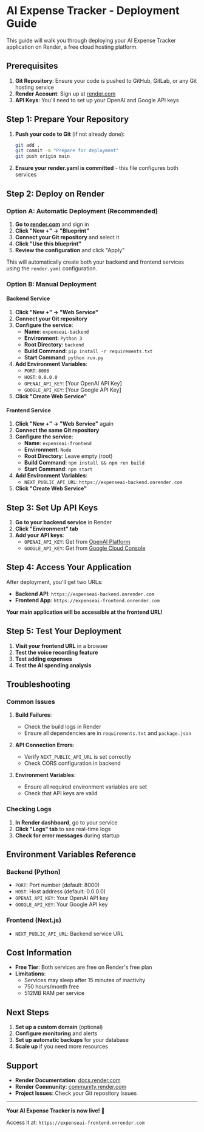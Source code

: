 # AI Expense Tracker - Deployment Guide

This guide will walk you through deploying your AI Expense Tracker application on Render, a free cloud hosting platform.

## Prerequisites

1. **Git Repository**: Ensure your code is pushed to GitHub, GitLab, or any Git hosting service
2. **Render Account**: Sign up at [render.com](https://render.com)
3. **API Keys**: You'll need to set up your OpenAI and Google API keys

## Step 1: Prepare Your Repository

1. **Push your code to Git** (if not already done):
   ```bash
   git add .
   git commit -m "Prepare for deployment"
   git push origin main
   ```

2. **Ensure your render.yaml is committed** - this file configures both services

## Step 2: Deploy on Render

### Option A: Automatic Deployment (Recommended)

1. **Go to [render.com](https://render.com)** and sign in
2. **Click "New +" → "Blueprint"**
3. **Connect your Git repository** and select it
4. **Click "Use this blueprint"**
5. **Review the configuration** and click "Apply"

This will automatically create both your backend and frontend services using the `render.yaml` configuration.

### Option B: Manual Deployment

#### Backend Service

1. **Click "New +" → "Web Service"**
2. **Connect your Git repository**
3. **Configure the service**:
   - **Name**: `expenseai-backend`
   - **Environment**: `Python 3`
   - **Root Directory**: `backend`
   - **Build Command**: `pip install -r requirements.txt`
   - **Start Command**: `python run.py`
4. **Add Environment Variables**:
   - `PORT`: `8000`
   - `HOST`: `0.0.0.0`
   - `OPENAI_API_KEY`: [Your OpenAI API Key]
   - `GOOGLE_API_KEY`: [Your Google API Key]
5. **Click "Create Web Service"**

#### Frontend Service

1. **Click "New +" → "Web Service"** again
2. **Connect the same Git repository**
3. **Configure the service**:
   - **Name**: `expenseai-frontend`
   - **Environment**: `Node`
   - **Root Directory**: Leave empty (root)
   - **Build Command**: `npm install && npm run build`
   - **Start Command**: `npm start`
4. **Add Environment Variables**:
   - `NEXT_PUBLIC_API_URL`: `https://expenseai-backend.onrender.com`
5. **Click "Create Web Service"**

## Step 3: Set Up API Keys

1. **Go to your backend service** in Render
2. **Click "Environment" tab**
3. **Add your API keys**:
   - `OPENAI_API_KEY`: Get from [OpenAI Platform](https://platform.openai.com/api-keys)
   - `GOOGLE_API_KEY`: Get from [Google Cloud Console](https://console.cloud.google.com/)

## Step 4: Access Your Application

After deployment, you'll get two URLs:

- **Backend API**: `https://expenseai-backend.onrender.com`
- **Frontend App**: `https://expenseai-frontend.onrender.com`

**Your main application will be accessible at the frontend URL!**

## Step 5: Test Your Deployment

1. **Visit your frontend URL** in a browser
2. **Test the voice recording feature**
3. **Test adding expenses**
4. **Test the AI spending analysis**

## Troubleshooting

### Common Issues

1. **Build Failures**:
   - Check the build logs in Render
   - Ensure all dependencies are in `requirements.txt` and `package.json`

2. **API Connection Errors**:
   - Verify `NEXT_PUBLIC_API_URL` is set correctly
   - Check CORS configuration in backend

3. **Environment Variables**:
   - Ensure all required environment variables are set
   - Check that API keys are valid

### Checking Logs

1. **In Render dashboard**, go to your service
2. **Click "Logs" tab** to see real-time logs
3. **Check for error messages** during startup

## Environment Variables Reference

### Backend (Python)
- `PORT`: Port number (default: 8000)
- `HOST`: Host address (default: 0.0.0.0)
- `OPENAI_API_KEY`: Your OpenAI API key
- `GOOGLE_API_KEY`: Your Google API key

### Frontend (Next.js)
- `NEXT_PUBLIC_API_URL`: Backend service URL

## Cost Information

- **Free Tier**: Both services are free on Render's free plan
- **Limitations**: 
  - Services may sleep after 15 minutes of inactivity
  - 750 hours/month free
  - 512MB RAM per service

## Next Steps

1. **Set up a custom domain** (optional)
2. **Configure monitoring** and alerts
3. **Set up automatic backups** for your database
4. **Scale up** if you need more resources

## Support

- **Render Documentation**: [docs.render.com](https://docs.render.com)
- **Render Community**: [community.render.com](https://community.render.com)
- **Project Issues**: Check your Git repository issues

---

**Your AI Expense Tracker is now live! 🎉**

Access it at: `https://expenseai-frontend.onrender.com`

